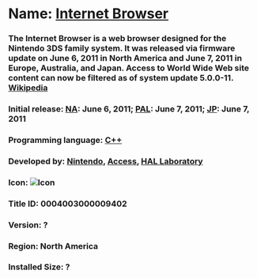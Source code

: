 # Name: [Internet Browser](https://g.co/kgs/9uUKL1)

### The Internet Browser is a web browser designed for the Nintendo 3DS family system. It was released via firmware update on June 6, 2011 in North America and June 7, 2011 in Europe, Australia, and Japan. Access to World Wide Web site content can now be filtered as of system update 5.0.0-11. [Wikipedia](https://en.wikipedia.org/wiki/Internet_Browser_(Nintendo_3DS))

### Initial release: [NA](https://www.google.com/search?safe=active&rlz=1CAYPBE_enUS914US915&q=NA&stick=H4sIAAAAAAAAAONgVuLQz9U3MLVMN1nEyuTnCADbkAs0EQAAAA&sa=X&ved=2ahUKEwj6obeRwtfsAhXKFTQIHRWgDM0QmxMoATAcegQIIxAD): June 6, 2011; [PAL](https://www.google.com/search?safe=active&rlz=1CAYPBE_enUS914US915&q=PAL&stick=H4sIAAAAAAAAAONgVuLUz9U3MI43y0lexMoc4OgDAOZoFZQTAAAA&sa=X&ved=2ahUKEwj6obeRwtfsAhXKFTQIHRWgDM0QmxMoAzAcegQIIxAF): June 7, 2011; [JP](https://www.google.com/search?safe=active&rlz=1CAYPBE_enUS914US915&q=JP&stick=H4sIAAAAAAAAAONgVuLQz9U3MI43TlnEyuQVAADIYF2EEQAAAA&sa=X&ved=2ahUKEwj6obeRwtfsAhXKFTQIHRWgDM0QmxMoBTAcegQIIxAH): June 7, 2011

### Programming language: [C++](https://www.google.com/search?safe=active&rlz=1CAYPBE_enUS914US915&q=C%2B%2B&stick=H4sIAAAAAAAAAOPgE-LSz9U3SK8wyDAyUuIAsbPSC9O1dDLKrfST83NyUpNLMvPz9Ivz00rKE4tSrQqK8tOLEnNzM_PSFXIS89JLE9NTF7EyO2tr72BlBAD4dKlOTwAAAA&sa=X&ved=2ahUKEwj6obeRwtfsAhXKFTQIHRWgDM0QmxMoATAdegQIHxAD)

### Developed by: [Nintendo](https://www.google.com/search?safe=active&rlz=1CAYPBE_enUS914US915&q=Nintendo&stick=H4sIAAAAAAAAAOPgE-LSz9U3SK8wyDAyUuIAsU0ty7O1VDLKrfST83NyUpNLMvPz9Ivz00rKE4tSrVJSy1Jz8gtSUxSSKhexcvhl5pWk5qXk72BlBABnULE3TAAAAA&sa=X&ved=2ahUKEwj6obeRwtfsAhXKFTQIHRWgDM0QmxMoATAeegQIHhAD), [Access](https://www.google.com/search?safe=active&rlz=1CAYPBE_enUS914US915&q=Access+(company)&stick=H4sIAAAAAAAAAOPgE-LSz9U3SK8wyDAyUuIEsS2TzfLKtFQyyq30k_NzclKTSzLz8_SL89NKyhOLUq1SUstSc_ILUlMUkioXsQo4JienFhcraCTn5xYk5lVq7mBlBAAfDldAVQAAAA&sa=X&ved=2ahUKEwj6obeRwtfsAhXKFTQIHRWgDM0QmxMoAjAeegQIHhAE), [HAL Laboratory](https://www.google.com/search?safe=active&rlz=1CAYPBE_enUS914US915&q=HAL+Laboratory&stick=H4sIAAAAAAAAAOPgE-LSz9U3SK8wyDAyUuIEsY3K8pLitVQyyq30k_NzclKTSzLz8_SL89NKyhOLUq1SUstSc_ILUlMUkioXsfJ5OPoo-CQm5RclluQXVe5gZQQAk4ByllMAAAA&sa=X&ved=2ahUKEwj6obeRwtfsAhXKFTQIHRWgDM0QmxMoAzAeegQIHhAF)

### Icon: ![Icon](https://github.com/GrewdonGaming21/3DS-Titles-Database/blob/main/Mii%20Maker/Description/home%20icon.png?raw=true)

### Title ID: 0004003000009402

### Version: ?

### Region: North America

### Installed Size: ?

